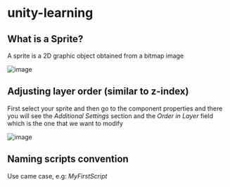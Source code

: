 # unity-learning

## What is a Sprite?
A sprite is a 2D graphic object obtained from a bitmap image

![image](https://user-images.githubusercontent.com/36237628/184505377-b38a6399-89ab-4cc0-9f45-d89cd283571f.png)

## Adjusting layer order (similar to z-index)
First select your sprite and then go to the component properties and there you will see the *Additional Settings* section and the *Order in Layer* field which is the one that we want to modify

![image](https://user-images.githubusercontent.com/36237628/184505560-b94ef897-a079-4aad-8881-05a33fa06afa.png)

## Naming scripts convention
Use came case, e.g:
*MyFirstScript*
